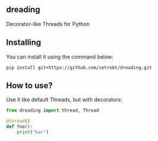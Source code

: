 ## dreading
Decorator-like Threads for Python

## Installing
You can install it using the command below:
```shell
pip install git+https://github.com/zetrobt/dreading.git
```
## How to use?
Use it like default Threads, but with decorators:
```python
from dreading import thread, Thread

@thread()
def foo():
    print("bar")
```
